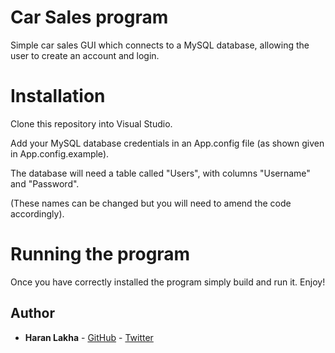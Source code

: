 # Car Sales program
Simple car sales GUI which connects to a MySQL database, allowing the user to create an account and login.

# Installation
Clone this repository into Visual Studio.

Add your MySQL database credentials in an App.config file (as shown given in App.config.example).

The database will need a table called "Users", with columns "Username" and "Password".

(These names can be changed but you will need to amend the code accordingly).

# Running the program
Once you have correctly installed the program simply build and run it. Enjoy!

## Author

* **Haran Lakha** - [GitHub](https://github.com/haranlakha) - [Twitter](https://twitter.com/haranlakha)
